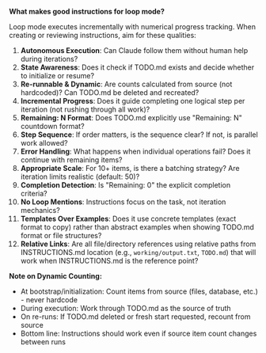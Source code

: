 **What makes good instructions for loop mode?**

Loop mode executes incrementally with numerical progress tracking. When creating or reviewing instructions, aim for these qualities:

1. **Autonomous Execution**: Can Claude follow them without human help during iterations?
2. **State Awareness**: Does it check if TODO.md exists and decide whether to initialize or resume?
3. **Re-runnable & Dynamic**: Are counts calculated from source (not hardcoded)? Can TODO.md be deleted and recreated?
4. **Incremental Progress**: Does it guide completing one logical step per iteration (not rushing through all work)?
5. **Remaining: N Format**: Does TODO.md explicitly use "Remaining: N" countdown format?
6. **Step Sequence**: If order matters, is the sequence clear? If not, is parallel work allowed?
7. **Error Handling**: What happens when individual operations fail? Does it continue with remaining items?
8. **Appropriate Scale**: For 10+ items, is there a batching strategy? Are iteration limits realistic (default: 50)?
9. **Completion Detection**: Is "Remaining: 0" the explicit completion criteria?
10. **No Loop Mentions**: Instructions focus on the task, not iteration mechanics?
11. **Templates Over Examples**: Does it use concrete templates (exact format to copy) rather than abstract examples when showing TODO.md format or file structures?
12. **Relative Links**: Are all file/directory references using relative paths from INSTRUCTIONS.md location (e.g., `working/output.txt`, `TODO.md`) that will work when INSTRUCTIONS.md is the reference point?

**Note on Dynamic Counting:**

- At bootstrap/initialization: Count items from source (files, database, etc.) - never hardcode
- During execution: Work through TODO.md as the source of truth
- On re-runs: If TODO.md deleted or fresh start requested, recount from source
- Bottom line: Instructions should work even if source item count changes between runs
